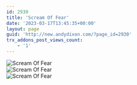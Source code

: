 ```yaml
---
id: 2930
title: 'Scream Of Fear'
date: '2023-03-17T13:45:35+00:00'
layout: page
guid: 'http://new.andydixon.com/?page_id=2930'
trx_addons_post_views_count:
    - '1'
---
```


![Scream Of Fear](https://i0.wp.com/assets.g8x2.ldn.idrivee2-23.com/posters/Scream%20Of%20Fear%2001.jpg?w=1200&ssl=1 "Scream Of Fear")  
![Scream Of Fear](https://i0.wp.com/assets.g8x2.ldn.idrivee2-23.com/posters/Scream%20Of%20Fear%2002.jpg?w=1200&ssl=1 "Scream Of Fear")  
![Scream Of Fear](https://i0.wp.com/assets.g8x2.ldn.idrivee2-23.com/posters/Scream%20Of%20Fear%2003.jpg?w=1200&ssl=1 "Scream Of Fear")